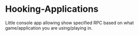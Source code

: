 # Hooking-Applications
Little console app allowing show specified RPC based on what game/application you are using/playing in.
